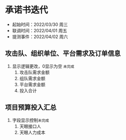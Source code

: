 # 承诺书迭代

- 起始时间：2022/03/30 周三
- 联调时间：2022/04/01 周五
- 提测事件：2022/04/02 周六
 
## 攻击队、组织单位、平台需求及订单信息

   1. 显示逻辑更改，0显示为空 `未完成`
      1. 攻击队需求金额
      2. 组队需求金额
      3. 平台需求金额
      4. 投入合计


## 项目预算投入汇总
   1. 字段显示控制`未完成`
      1. 天眼接口人
      2. 天眼人力成本